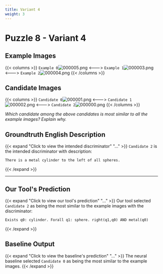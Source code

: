 ```yaml
---
title: Variant 4
weight: 3
---
```


# Puzzle 8 - Variant 4

## Example Images
{{< columns >}}
`Example 0`![000005.png](/clevr-variants/train/fovariant-4/render/images/CLEVR_val_000005.png)
<--->
`Example 1`![000003.png](/clevr-variants/train/fovariant-4/render/images/CLEVR_val_000003.png)
<--->
`Example 2`![000004.png](/clevr-variants/train/fovariant-4/render/images/CLEVR_val_000004.png)
{{< /columns >}}

## Candidate Images
{{< columns >}}
`Candidate 0`![000001.png](/clevr-variants/train/fovariant-4/render/images/CLEVR_val_000001.png)
<--->
`Candidate 1`![000002.png](/clevr-variants/train/fovariant-4/render/images/CLEVR_val_000002.png)
<--->
`Candidate 2`![000000.png](/clevr-variants/train/fovariant-4/render/images/CLEVR_val_000000.png)
{{< /columns >}}

*Which candidate among the above candidates is most similar to all the example images? Explain why.*

## Groundtruth English Description

{{< expand "Click to view the intended discriminator" "..." >}}
`Candidate 2` is the intended discriminator with description:
```plaintext 
There is a metal cylinder to the left of all spheres.
```
{{< /expand >}}

---



## Our Tool's Prediction

{{< expand "Click to view our tool's prediction" "..." >}}
Our tool selected `Candidate 2` as being the most similar to the example images with the discriminator:
```plaintext
Exists q0: cylinder. Forall q1: sphere. right(q1,q0) AND metal(q0)
```
{{< /expand >}}



## Baseline Output

{{< expand "Click to view the baseline's prediction" "..." >}}
The neural baseline selected `Candidate 0` as being the most similar to the example images.
{{< /expand >}}

